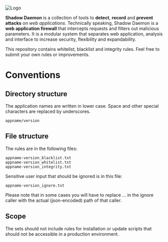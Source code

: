 ![Logo](http://shadowd.zecure.org/img/logo_small.png)

**Shadow Daemon** is a collection of tools to **detect**, **record** and **prevent** **attacks** on *web applications*.
Technically speaking, Shadow Daemon is a **web application firewall** that intercepts requests and filters out malicious parameters.
It is a modular system that separates web application, analysis and interface to increase security, flexibility and expandability.

This repository contains whitelist, blacklist and integrity rules. Feel free to submit your own rules or improvements.

# Conventions

## Directory structure

The application names are written in lower case. Space and other special characters are replaced by underscores.

    appname/version

## File structure

The rules are in the following files:

    appname-version_blacklist.txt
    appname-version_whitelist.txt
    appname-version_integrity.txt

Sensitive user input that should be ignored is in this file:

    appname-version_ignore.txt

Please note that in some cases you will have to replace *...* in the ignore caller with the actual (json-encoded) path of that caller.

## Scope

The sets should not include rules for installation or update scripts that should not be accessible in a production environment.
